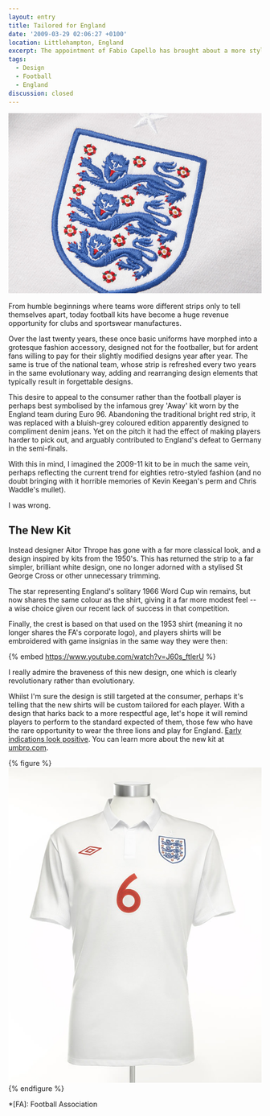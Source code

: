 ```yaml
---
layout: entry
title: Tailored for England
date: '2009-03-29 02:06:27 +0100'
location: Littlehampton, England
excerpt: The appointment of Fabio Capello has brought about a more stylish and confident England. Now they have a kit to match.
tags:
  - Design
  - Football
  - England
discussion: closed
---
```

![England crest](/assets/images/2009/03/tailored_for_england.jpg)

From humble beginnings where teams wore different strips only to tell themselves apart, today football kits have become a huge revenue opportunity for clubs and sportswear manufactures.

Over the last twenty years, these once basic uniforms have morphed into a grotesque fashion accessory, designed not for the footballer, but for ardent fans willing to pay for their slightly modified designs year after year. The same is true of the national team, whose strip is refreshed every two years in the same evolutionary way, adding and rearranging design elements that typically result in forgettable designs.

This desire to appeal to the consumer rather than the football player is perhaps best symbolised by the infamous grey 'Away' kit worn by the England team during Euro 96. Abandoning the traditional bright red strip, it was replaced with a bluish-grey coloured edition apparently designed to compliment denim jeans. Yet on the pitch it had the effect of making players harder to pick out, and arguably contributed to England's defeat to Germany in the semi-finals.

With this in mind, I imagined the 2009-11 kit to be in much the same vein, perhaps reflecting the current trend for eighties retro-styled fashion (and no doubt bringing with it horrible memories of Kevin Keegan's perm and Chris Waddle's mullet).

I was wrong.

## The New Kit
Instead designer Aitor Thrope has gone with a far more classical look, and a design inspired by kits from the 1950's. This has returned the strip to a far simpler, brilliant white design, one no longer adorned with a stylised St George Cross or other unnecessary trimming.

The star representing England's solitary 1966 Word Cup win remains, but now shares the same colour as the shirt, giving it a far more modest feel -- a wise choice given our recent lack of success in that competition.

Finally, the crest is based on that used on the 1953 shirt (meaning it no longer shares the FA's corporate logo), and players shirts will be embroidered with game insignias in the same way they were then:

{% embed https://www.youtube.com/watch?v=J60s_ftlerU %}

I really admire the braveness of this new design, one which is clearly revolutionary rather than evolutionary.

Whilst I'm sure the design is still targeted at the consumer, perhaps it's telling that the new shirts will be custom tailored for each player. With a design that harks back to a more respectful age, let's hope it will remind players to perform to the standard expected of them, those few who have the rare opportunity to wear the three lions and play for England. [Early indications look positive][1]. You can learn more about the new kit at [umbro.com][2].

{% figure %}
![The new 2009/11 England shirt](/assets/images/2009/03/englandshirt.jpg)
{% endfigure %}

[1]: http://news.bbc.co.uk/sport1/hi/football/internationals/7967094.stm
[2]: http://www.umbro.com/

*[FA]: Football Association